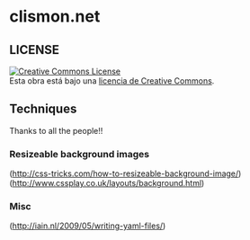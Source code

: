 # clismon.net


## LICENSE
<a rel="license" href="http://creativecommons.org/licenses/by-nc-nd/3.0/es/"><img alt="Creative Commons License" style="border-width:0" src="http://i.creativecommons.org/l/by-nc-nd/3.0/es/88x31.png" /></a><br />Esta obra est&#225; bajo una <a rel="license" href="http://creativecommons.org/licenses/by-nc-nd/3.0/es/">licencia de Creative Commons</a>.


## Techniques

Thanks to all the people!!

### Resizeable background images
(http://css-tricks.com/how-to-resizeable-background-image/)
(http://www.cssplay.co.uk/layouts/background.html)

### Misc
(http://iain.nl/2009/05/writing-yaml-files/)



